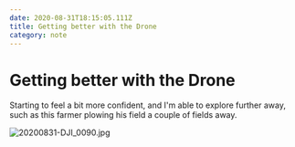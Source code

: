```yaml
---
date: 2020-08-31T18:15:05.111Z
title: Getting better with the Drone
category: note
---
```

# Getting better with the Drone

Starting to feel a bit more confident, and I'm able to explore further away, such as this farmer plowing his field a couple of fields away. 

![20200831-DJI_0090.jpg](https://d3khpbv2gxh34v.cloudfront.net/r/notes/20200831-DJI_0090-720.jpg "1.78")